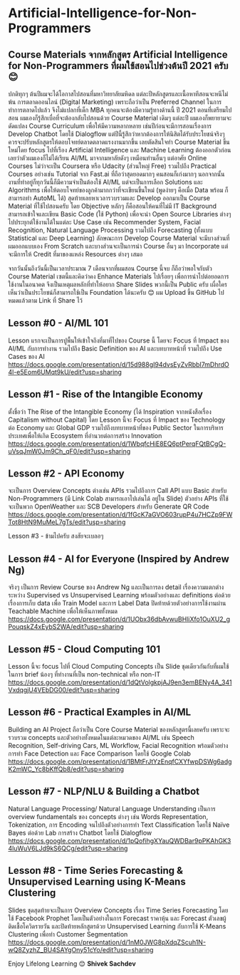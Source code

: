 # Artificial-Intelligence-for-Non-Programmers
## Course Materials จากหลักสูตร Artificial Intelligence for Non-Programmers ที่ผมใช้สอนไปช่วงต้นปี 2021 ครับ 😊

ปกติทุกๆ ต้นปีผมจะได้โอกาสไปสอนที่มหาวิทยาลัยมหิดล แต่ละปีหลักสูตรและเนื้อหาทีสอนจะหนีไม่พ้น การตลาดออนไลน์ (Digital Marketing) เพราะถือว่าเป็น Preferred Channel ในการทำการตลาดไปแล้ว จึงไม่แปลกที่เด็ก MBA ทุกคนจะต้องมีความรู้ทางด้านนี้
ปี 2021 ตอนที่เตรียมไปสอน ผมเองก็รู้สึกเบื่อที่จะต้องกลับไปสอนด้วย Course Material เดิมๆ แต่ละปี ผมเองก็พยายามจะดัดแปลง Course Curriculum เพื่อให้มีความหลากหลาย เช่นปีก่อนจะมีการสอนเรื่องการ Develop Chatbot โดยใช้ Dialogflow แต่ปีนี้รู้สึกว่าหากต้องการให้นิสิตได้รับประโยชน์จริงๆ ควรจะปรับหลักสูตรให้ตอบโจทย์ตลาดตลาดแรงงานมากขึ้น เลยตัดสินใจทำ Course Material ขึ้นใหม่โดย focus ไปที่เรือง Artificial Intelligence และ Machine Learning
ต้องออกตัวก่อนเลยว่าตัวผมเองก็ไม่ได้เรียน AI/ML มาจากมหาลัยดังๆ เหมือนท่านอื่นๆ แต่อาศัย Online Courses ไม่ว่าจะเป็น Coursera หรือ Udacity (ส่วนใหญ่ Free) รวมไปถึง Practical Courses อย่างเช่น Tutorial จาก Fast.ai ที่ถือว่าสุดยอดมากๆ คนสอนก็เก่งมากๆ นอกจากนั้นงานที่ทำอยู่ก็ทุกวันนี้ก็มีความจำเป็นต้องใช้ AI/ML แต่จะเป็นการเลือก Solutions และ Algorithms เพื่อให้ตอบโจทย์ของลูกค้ามากกว่าที่จะเขียนขึ้นใหม่ (พูดง่ายๆ คือเมื่อ Data พร้อม ก็สามารถทำ AutoML ได้) สุดท้ายเลยหาเวลารวบรวมและ Develop ออกมาเป็น Course Material ที่ใช้ไปสอนครับ โดย Objective หลักๆ ก็คือสอนให้คนที่ไม่มี IT Background สามารถเข้าใจและเขียน Basic Code (ใช้ Python) เพื่อจะนำ Open Source Libraries ต่างๆ ไปประยุกต์ใช้งานได้ในแต่ละ Use Case เช่น Recommender System, Facial Recognition, Natural Language Processing รวมไปถึง Forecasting (ทั้งแบบ Statistical และ Deep Learning)
ลักษณะการ Develop Course Material จะมีบางส่วนที่ผมออกแบบเอง From Scratch และบางส่วนจะเป็นการนำ Course อื่นๆ มา Incorporate แต่จะมีการให้ Credit ที่มาของแหล่ง Resources ต่างๆ เสมอ

จากวันนั้นถึงวันนี้เป็นเวลาประมาณ 7 เดือนจากที่ผมสอน Course นี้จบ ก็ถือว่าพอใจกับตัว Course Material เซตนี้และคิดว่าคง Enhance Materials ไปเรื่อยๆ เพื่อการนำไปต่อยอดการใช้งานในอนาคต จึงเป็นเหตุผลหลักที่ทำให้อยาก Share Slides พวกนี้เป็น Public ครับ เผื่อใครเห็นว่าเป็นประโยชน์ก็สามารถใช้เป็น Foundation ได้นะครับ 😊 ผม Upload ขึ้น GitHub ไปหมดแล้วตาม Link ที่ Share ไว้

## Lesson #0 - AI/ML 101
Lesson แรกจะเป็นการปูพื้นให้เข้าใจถึงที่มาที่ไปของ Course นี้ โดยจะ Focus ที่ Impact ของ AI/ML กับการทำงาน รวมไปถึง Basic Definition ของ AI และบทบาทหน้าที่ รวมไปถึง Use Cases ของ AI https://docs.google.com/presentation/d/15d988gI94dvsEyZvRbbI7mDhrdO4l-e5Eom6UMqt9kU/edit?usp=sharing 


## Lesson #1 - Rise of the Intangible Economy
ตั้งชื่อว่า The Rise of the Intangible Economy (ได้ Inspiration จากหนังสือเรื่อง Capitalism without Capital) โดย Lesson นี้จะ Focus ที่ Impact ของ Technology ต่อ Economy และ Global GDP รวมไปถึงบทบาทหน้าที่ของ Public Sector ในการบริหารประเทศเพื่อให้เกิด Ecosystem ที่อำนวยต่อการสร้าง Innovation https://docs.google.com/presentation/d/1WbqfcHiE8EQ6ptPerqFQtBCgQ-uVsqJmW0Jm9Ch_qF0/edit?usp=sharing 


## Lesson #2 - API Economy
จะเป็นการ Overview Concepts ต่างเช่น APIs รวมไปถึงการ Call API แบบ Basic สำหรับ Non-Programmers (มี Link Colab สามารถเอาไปเล่นได้ อยู่ใน Slide) ตัวอย่าง APIs ที่ใช้จะเป็นพวก OpenWeather และ SCB Developers สำหรับ Generate QR Code https://docs.google.com/presentation/d/1fGcK7aGVO603rupP4u7HCZp9FWTot8HtN9MuMeL7gTs/edit?usp=sharing 


Lesson #3 - ข้ามไปครับ สงสัยจะเบลอๆ


## Lesson #4 - AI for Everyone (Inspired by Andrew Ng)
จริงๆ เป็นการ Review Course ของ Andrew Ng และเป็นการลง detail เรื่องความแตกต่างระหว่าง Supervised vs Unsupervised Learning พร้อมตัวอย่างและ definitions ต่อด้วยเรื่องการเก็บ data เพื่อ Train Model และการ Label Data ปิดท้ายด้วยตัวอย่างการใช้งานผ่าน Teachable Machine เพื่อให้เห็นภาพทั้งหมด https://docs.google.com/presentation/d/1UObx36dbAvwuBHliXfo1OuXU2_gPouqskZ4xEybS2WA/edit?usp=sharing 


## Lesson #5 - Cloud Computing 101
Lesson นี้จะ focus ไปที่ Cloud Computing Concepts เป็น Slide ชุดเดียวกันกับที่ผมใช้ในการ brief น้องๆ ที่ทำงานที่เป็น non-technical หรือ non-IT https://docs.google.com/presentation/d/1dQtVolgkpjAJ9en3emBENy4A_341VxdqgjU4VEbDG00/edit?usp=sharing 


## Lesson #6 - Practical Examples in AI/ML
Building an AI Project ถือว่าเป็น Core Course Material ของหลักสูตรนี้เลยครับ เพราะจะรวบรวม concepts และตัวอย่างทั้งหมดในแต่ละหมวดของ AI/ML เช่น Speech Recognition, Self-driving Cars, ML Workflow, Facial Recognition พร้อมตัวอย่างการทำ Face Detection และ Face Comparison โดยใช้ Google Colab https://docs.google.com/presentation/d/1BMtFrJtYzEnqfCXYfwpDSWg6adgK2mWC_Yc8bKffQb8/edit?usp=sharing

## Lesson #7 - NLP/NLU & Building a Chatbot
Natural Language Processing/ Natural Language Understanding เป็นการ overview fundamentals ของ concepts ต่างๆ เช่น Words Representation, Tokenization, การ Encoding จนไปถึงตัวอย่างการทำ Text Classification โดยใช้ Naïve Bayes ต่อด้วย Lab การสร้าง Chatbot โดยใช้ Dialogflow https://docs.google.com/presentation/d/1pQofihgXYauQWDBar9pPKAhGK34luWuV6LJd9kS6QCg/edit?usp=sharing 


## Lesson #8 - Time Series Forecasting & Unsupervised Learning using K-Means Clustering
Slides ชุดสุดท้ายจะเป็นการ Overview Concepts เรื่อง Time Series Forecasting โดยใช้ Facebook Prophet โดยเป็นตัวอย่างในการ Forecast ราคาหุ้น และ Forecast ตัวเลขผู้ติดเชื้อโควิดรายวัน และปิดท้ายหลักสูตรด้วย Unsupervised Learning กับการใช้ K-Means Clustering เพื่อทำ Customer Segmentation https://docs.google.com/presentation/d/1nM0JWG8pXdqZScuh1N-wQ8ZyzhZ_BU4SAYgOny51cYo/edit?usp=sharing


Enjoy Lifelong Learning 😊
**Shivek Sachdev**
